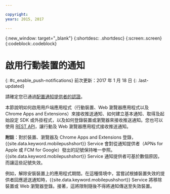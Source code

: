 ```yaml
---

copyright:
years: 2015, 2017

---
```


{:new_window: target="_blank"}
{:shortdesc: .shortdesc}
{:screen:.screen}
{:codeblock:.codeblock}

# 啟用行動裝置的通知
{: #c_enable_push-notifications}
前次更新：2017 年 1 月 18 日
{: .last-updated}

請確定您已通過[配置通知提供者的認證](t__main_push_config_provider.html)。

本節說明如何啟用用戶端應用程式（行動裝置、Web 瀏覽器應用程式以及 Chrome Apps and Extensions）來接收推送通知、如何建立基本通知、取得及起始設定 SDK 或外掛程式，以及如何登錄裝置或瀏覽器來接收推送通知。您也可以使用 [REST API](t_restapi.html)，讓行動及 Web 瀏覽器應用程式接收推送通知。

**附註**：對於裝置、瀏覽器及 Chrome Apps and Extensions 登錄，{{site.data.keyword.mobilepushshort}} Service 會對從通知提供者（APNs for Apple 或 FCM for Google）發出的記號保持唯一參照。
{{site.data.keyword.mobilepushshort}} Service 通知提供者可基於數個原因，而讓這些記號失效。 

例如，解除安裝裝置上的應用程式期間。在這種情境中，當嘗試根據裝置失效的提供者回應遞送通知時，{{site.data.keyword.mobilepushshort}} Service 將移除裝置或 Web 瀏覽器登錄。接著，這將限制隨後不得將通知傳送至失效裝置。
